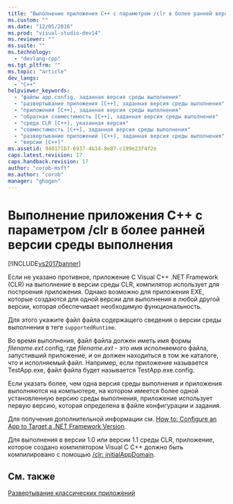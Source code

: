 ```yaml
---
title: "Выполнение приложения C++ с параметром /clr в более ранней версии среды выполнения | Microsoft Docs"
ms.custom: ""
ms.date: "12/05/2016"
ms.prod: "visual-studio-dev14"
ms.reviewer: ""
ms.suite: ""
ms.technology: 
  - "devlang-cpp"
ms.tgt_pltfrm: ""
ms.topic: "article"
dev_langs: 
  - "C++"
helpviewer_keywords: 
  - "файлы app.config, заданная версия среды выполнения"
  - "развертывание приложения [C++], заданная версия среды выполнения"
  - "приложения [C++], заданная версия среды выполнения"
  - "обратная совместимость [C++], заданная версия среды выполнения"
  - "среда CLR [C++], указанная версия"
  - "совместимость [C++], заданная версия среды выполнения"
  - "развертывание приложений [C++], заданная версия среды выполнения"
  - "версии [C++]"
ms.assetid: 940171b7-6937-4b14-8e87-c199e23f4f2e
caps.latest.revision: 17
caps.handback.revision: 17
author: "corob-msft"
ms.author: "corob"
manager: "ghogen"
---
```

# Выполнение приложения C++ с параметром /clr в более ранней версии среды выполнения
[!INCLUDE[vs2017banner](../assembler/inline/includes/vs2017banner.md)]

Если не указано противное, приложение C Visual C\+\+ .NET Framework \(CLR\) на выполнение в версии среды CLR, компилятор использует для построения приложения.  Однако возможно для приложения EXE, которые создаются для одной версии для выполнения в любой другой версии, которая обеспечивает необходимую функциональность.  
  
 Для этого укажите файл файла содержащего сведения о версии среды выполнения в теге `supportedRuntime`.  
  
 Во время выполнения, файл файла должен иметь имя формы *filename.ext*.config, где *filename.ext* \- это имя исполняемого файла, запустивший приложение, и он должен находиться в том же каталоге, что и исполняемый файл.  Например, если приложение называется TestApp.exe, файл файла будет называется TestApp.exe.config.  
  
 Если указать более, чем одна версия среды выполнения и приложения выполняются на компьютере, на котором имеется более одной установленную версию среды выполнения, приложение использует первую версию, которая определена в файле конфигурации и задания.  
  
 Для получения дополнительной информации см. [How to: Configure an App to Target a .NET Framework Version](http://msdn.microsoft.com/ru-ru/5247b307-89ca-417b-8dd0-e8f9bd2f4717).  
  
 Для выполнения в версии 1.0 или версии 1.1 среды CLR, приложение, которое создано компилятором Visual C C\+\+ должно быть компилировано с помощью [\/clr: initialAppDomain](../build/reference/clr-common-language-runtime-compilation.md).  
  
## См. также  
 [Развертывание классических приложений](../Topic/Deploying%20Native%20Desktop%20Applications%20\(Visual%20C++\).md)